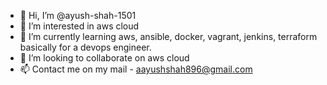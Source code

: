 - 👋 Hi, I’m @ayush-shah-1501
- 👀 I’m interested in aws cloud
- 🌱 I’m currently learning aws, ansible, docker, vagrant, jenkins, terraform basically for a devops engineer.
- 💞️ I’m looking to collaborate on aws cloud
- 📫 Contact me on my mail - aayushshah896@gmail.com

<!---
ayush-shah-1501/ayush-shah-1501 is a ✨ special ✨ repository because its `README.md` (this file) appears on your GitHub profile.
You can click the Preview link to take a look at your changes.
--->

